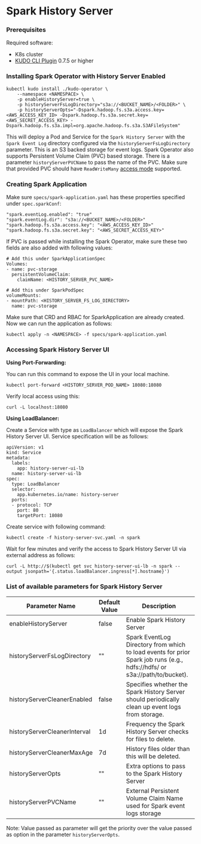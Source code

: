 # Spark History Server

### Prerequisites

Required software:
* K8s cluster
* [KUDO CLI Plugin](https://kudo.dev/docs/#install-kudo-cli) 0.7.5 or higher

### Installing Spark Operator with History Server Enabled

```
kubectl kudo install ./kudo-operator \
    --namespace <NAMESPACE> \
    -p enableHistoryServer=true \
    -p historyServerFsLogDirectory="s3a://<BUCKET_NAME>/<FOLDER>" \
    -p historyServerOpts="-Dspark.hadoop.fs.s3a.access.key=<AWS_ACCESS_KEY_ID> -Dspark.hadoop.fs.s3a.secret.key=<AWS_SECRET_ACCESS_KEY> -Dspark.hadoop.fs.s3a.impl=org.apache.hadoop.fs.s3a.S3AFileSystem"
```

This will deploy a Pod and Service for the `Spark History Server` with the `Spark Event Log` directory configured via the `historyServerFsLogDirectory` parameter. This is an S3 backed storage for event logs. Spark Operator also supports Persistent Volume Claim (PVC) based storage. There is a parameter `historyServerPVCName` to pass the name of the PVC. Make sure that provided PVC should have `ReadWriteMany` [access mode](https://kubernetes.io/docs/concepts/storage/persistent-volumes/#access-modes) supported.

### Creating Spark Application

Make sure `specs/spark-application.yaml` has these properties specified under `spec.sparkConf`:

```
"spark.eventLog.enabled": "true"
"spark.eventLog.dir": "s3a://<BUCKET_NAME>/<FOLDER>"
"spark.hadoop.fs.s3a.access.key": "<AWS_ACCESS_KEY_ID>"
"spark.hadoop.fs.s3a.secret.key": "<AWS_SECRET_ACCESS_KEY>"
```

If PVC is passed while installing the Spark Operator, make sure these two fields are also added with following values:

```
# Add this under SparkApplicationSpec
Volumes:
- name: pvc-storage
  persistentVolumeClaim:
    claimName: <HISTORY_SERVER_PVC_NAME>

# Add this under SparkPodSpec
volumeMounts:
- mountPath: <HISTORY_SERVER_FS_LOG_DIRECTORY>
  name: pvc-storage
```

Make sure that CRD and RBAC for SparkApplication are already created. Now we can run the application as follows:

```
kubectl apply -n <NAMESPACE> -f specs/spark-application.yaml
```

### Accessing Spark History Server UI

 **Using Port-Forwarding:**

You can run this command to expose the UI in your local machine.

```
kubectl port-forward <HISTORY_SERVER_POD_NAME> 18080:18080
```

Verify local access using this:

```
curl -L localhost:18080
```

**Using LoadBalancer:**

Create a Service with type as `LoadBalancer` which will expose the Spark History Server UI. Service specification will be as follows:

```
apiVersion: v1
kind: Service
metadata:
  labels:
    app: history-server-ui-lb
  name: history-server-ui-lb
spec:
  type: LoadBalancer
  selector:
    app.kubernetes.io/name: history-server
  ports:
  - protocol: TCP
    port: 80
    targetPort: 18080
```

Create service with following command:

```
kubectl create -f history-server-svc.yaml -n spark
```

Wait for few minutes and verify the access to Spark History Server UI via external address as follows:

```
curl -L http://$(kubectl get svc history-server-ui-lb -n spark --output jsonpath='{.status.loadBalancer.ingress[*].hostname}')
```

### List of available parameters for Spark History Server

| Parameter Name               | Default Value |  Description                                                                                                              |
| --------------               | ------------- |  -----------                                                                                                              |
| enableHistoryServer          | false         | Enable Spark History Server                                                                                               |
| historyServerFsLogDirectory  | ""            | Spark EventLog Directory from which to load events for prior Spark job runs (e.g., hdfs://hdfs/ or s3a://path/to/bucket). |
| historyServerCleanerEnabled  | false         | Specifies whether the Spark History Server should periodically clean up event logs from storage.                          |
| historyServerCleanerInterval | 1d            | Frequency the Spark History Server checks for files to delete.                                                            |
| historyServerCleanerMaxAge   | 7d            | History files older than this will be deleted.                                                                            |
| historyServerOpts            | ""            | Extra options to pass to the Spark History Server                                                                         |
| historyServerPVCName         | ""            | External Persistent Volume Claim Name used for Spark event logs storage                                                   |

Note: Value passed as parameter will get the priority over the value passed as option in the parameter `historyServerOpts`.
